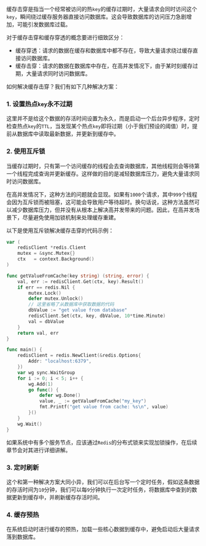 缓存击穿是指当一个经常被访问的热`key`的缓存过期时，大量请求会同时访问这个`key`，瞬间绕过缓存服务器直接访问数据库。这会导致数据库的访问压力急剧增加，可能引发数据库过载。

对于缓存击穿和缓存穿透的概念要进行细致区分：

- 缓存穿透：请求的数据在缓存和数据库中都不存在，导致大量请求绕过缓存直接访问数据库。
- 缓存击穿：请求的数据在数据库中存在，在高并发情况下，由于某时刻缓存过期，大量请求同时访问数据库。

如何解决缓存击穿？我们有如下几种解决方案：

### 1. 设置热点`key`永不过期

这里并不是给这个数据的存活时间设置为永久，而是启动一个后台异步程序，定时检查热点`key`的`TTL`，当发现某个热点`key`即将过期（小于我们预设的阈值）时，提前从数据库中读取最新数据，并更新到缓存中。

### 2. 使用互斥锁

当缓存过期时，只有第一个访问缓存的线程会去查询数据库，其他线程则会等待第一个线程完成查询并更新缓存。这样做的目的是减轻数据库压力，避免大量请求同时访问数据库。

在高并发情况下，这种方法的问题就会显现。如果有`1000`个请求，其中`999`个线程会因为互斥锁而被阻塞，这可能会导致用户等待超时。换句话说，这种方法虽然可以减少数据库压力，但并没有从根本上解决高并发带来的问题。因此，在高并发场景下，尽量避免使用加锁机制来处理缓存重建。

以下是使用互斥锁解决缓存击穿的代码示例：

~~~ go
var (
	redisClient *redis.Client
	mutex = &sync.Mutex{}
	ctx   = context.Background()
)

func getValueFromCache(key string) (string, error) {
	val, err := redisClient.Get(ctx, key).Result()
	if err == redis.Nil {
		mutex.Lock()
		defer mutex.Unlock()
		// 这里省略了从数据库中获取数据的代码
		dbValue := "get value from database"
		redisClient.Set(ctx, key, dbValue, 10*time.Minute)
		val = dbValue
	}
	return val, err
}

func main() {
	redisClient = redis.NewClient(&redis.Options{
		Addr: "localhost:6379",
	})
	var wg sync.WaitGroup
	for i := 0; i < 5; i++ {
		wg.Add(1)
		go func() {
			defer wg.Done()
			value, _ := getValueFromCache("my_key")
			fmt.Printf("get value from cache: %s\n", value)
		}()
	}
	wg.Wait()
}
~~~

如果系统中有多个服务节点，应该通过`Redis`的分布式锁来实现加锁操作，在后续章节会对其进行详细讲解。

### 3. 定时刷新

这个和第一种解决方案大同小异，我们可以在后台写一个定时任务，假如这条数据的存活时间为`10`分钟，我们可以每`9`分钟执行一次定时任务，将数据库中查到的数据更新到缓存中，并刷新缓存存活时间。

### 4. 缓存预热

在系统启动时进行缓存的预热，加载一些核心数据到缓存中，避免启动后大量请求落到数据库。